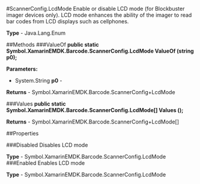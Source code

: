 #ScannerConfig.LcdMode
Enable or disable LCD mode (for Blockbuster imager devices only). LCD mode enhances the ability of the imager to read bar codes from LCD displays such as cellphones.

**Type** - Java.Lang.Enum

##Methods
###ValueOf
**public static Symbol.XamarinEMDK.Barcode.ScannerConfig.LcdMode ValueOf (string p0);**



**Parameters:** 

* System.String **p0** - 

**Returns** - Symbol.XamarinEMDK.Barcode.ScannerConfig+LcdMode

###Values
**public static Symbol.XamarinEMDK.Barcode.ScannerConfig.LcdMode[] Values ();**




**Returns** - Symbol.XamarinEMDK.Barcode.ScannerConfig+LcdMode[]

##Properties

###Disabled
Disables LCD mode

**Type** - Symbol.XamarinEMDK.Barcode.ScannerConfig.LcdMode
###Enabled
Enables LCD mode

**Type** - Symbol.XamarinEMDK.Barcode.ScannerConfig.LcdMode


